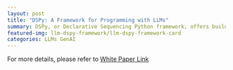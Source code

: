 ```yaml
---
layout: post
title: "DSPy: A Framework for Programming with LLMs"
summary: DSPy, or Declarative Sequencing Python framework, offers building blocks for developing LLM applications through programming. Unlike other frameworks that focus on prompting LLMs, it introduces a novel approach to programming LLMs.
featured-img: llm-dspy-framework/llm-dspy-framework-card
categories: LLMs GenAI
---
```


For more details, please refer to [White Paper Link](https://resources.c5i.ai/hubfs/Whitepaper/DSPy_A_Framework_for_Programming_with_LLMs.pdf) 